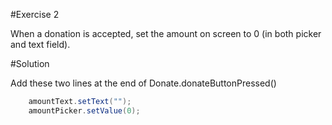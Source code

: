 #Exercise 2

When a donation is accepted, set the amount on screen to 0 (in both picker and text field).

#Solution

Add these two lines at the end of Donate.donateButtonPressed()

~~~java
    amountText.setText("");
    amountPicker.setValue(0);
~~~